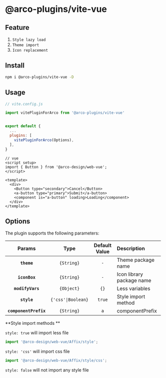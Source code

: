 # @arco-plugins/vite-vue

## Feature

1. `Style lazy load`
2. `Theme import`
3. `Icon replacement`

## Install

```bash
npm i @arco-plugins/vite-vue -D
```

## Usage

```js
// vite.config.js

import vitePluginForArco from '@arco-plugins/vite-vue'


export default {
  ...
  plugins: [
    vitePluginForArco(Options),
  ],
}
```

```tsx
// vue
<script setup>
import { Button } from '@arco-design/web-vue';
</script>

<template>
  <div>
    <Button type="secondary">Cancel</Button>
    <a-button type="primary">Submit</a-button>
    <component is="a-button" loading>Loading</component>
  </div>
</template>
```

## Options

The plugin supports the following parameters:

|        Params         |        Type        | Default Value | Description               |
| :-------------------: | :----------------: | :-----------: | :------------------------ |
|      **`theme`**      |     `{String}`     |      `-`      | Theme package name        |
|     **`iconBox`**     |     `{String}`     |      `-`      | Icon library package name |
|   **`modifyVars`**    |     `{Object}`     |     `{}`      | Less variables            |
|      **`style`**      | `{'css'\|Boolean}` |    `true`     | Style import method       |
| **`componentPrefix`** |     `{String}`     |      `a`      | componentPrefix           |

**Style import methods **

`style: true` will import less file

```js
import '@arco-design/web-vue/Affix/style';
```

`style: 'css'` will import css file

```js
import '@arco-design/web-vue/Affix/style/css';
```

`style: false` will not import any style file
